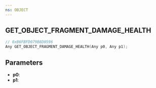 ```yaml
---
ns: OBJECT
---
```

## GET_OBJECT_FRAGMENT_DAMAGE_HEALTH

```c
// 0xB6FBFD079B8D0596
Any GET_OBJECT_FRAGMENT_DAMAGE_HEALTH(Any p0, Any p1);
```

## Parameters
* **p0**:
* **p1**:
